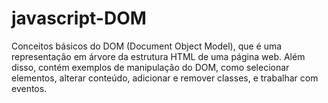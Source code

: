 # javascript-DOM

Conceitos básicos do DOM (Document Object Model), que é uma representação em árvore da estrutura HTML de uma página web. 
Além disso, contém exemplos de manipulação do DOM, como selecionar elementos, alterar conteúdo, adicionar e remover classes, 
e trabalhar com eventos.
